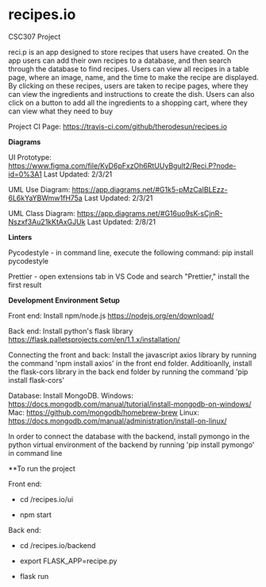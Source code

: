 # recipes.io
CSC307 Project

reci.p is an app designed to store recipes that users have created. On the app users can add their own recipes to a database, and then search through the database to find recipes. Users can view all recipes in a table page, where an image, name, and the time to make the recipe are displayed. By clicking on these recipes, users are taken to recipe pages, where they can view the ingredients and instructions to create the dish. Users can also click on a button to add all the ingredients to a shopping cart, where they can view what they need to buy

Project CI Page: https://travis-ci.com/github/therodesun/recipes.io

**Diagrams**

UI Prototype: https://www.figma.com/file/KyD6pFxzOh6RtUUyBgult2/Reci.P?node-id=0%3A1 Last Updated: 2/3/21

UML Use Diagram: https://app.diagrams.net/#G1k5-pMzCaIBLEzz-6L6kYaYBWmw1fH75a Last Updated: 2/3/21

UML Class Diagram: https://app.diagrams.net/#G16uo9sK-sCjnR-Nszxf3Au21kKtAxGJUk Last Updated: 2/8/21

**Linters**

Pycodestyle - in command line, execute the following command: pip install pycodestyle

Prettier - open extensions tab in VS Code and search "Prettier," install the first result

**Development Environment Setup**

Front end: Install npm/node.js https://nodejs.org/en/download/

Back end: Install python's flask library https://flask.palletsprojects.com/en/1.1.x/installation/

Connecting the front and back: Install the javascript axios library by running the command 'npm install axios' in the front end folder. Additioanlly, install the flask-cors library in the back end folder by running the command 'pip install flask-cors'

Database: Install MongoDB. Windows: https://docs.mongodb.com/manual/tutorial/install-mongodb-on-windows/ Mac: https://github.com/mongodb/homebrew-brew Linux: https://docs.mongodb.com/manual/administration/install-on-linux/

In order to connect the database with the backend, install pymongo in the python virtual environment of the backend by running 'pip install pymongo' in command line

**To run the project

Front end: 

* cd /recipes.io/ui

* npm start

Back end:

* cd /recipes.io/backend

* export FLASK_APP=recipe.py

* flask run
